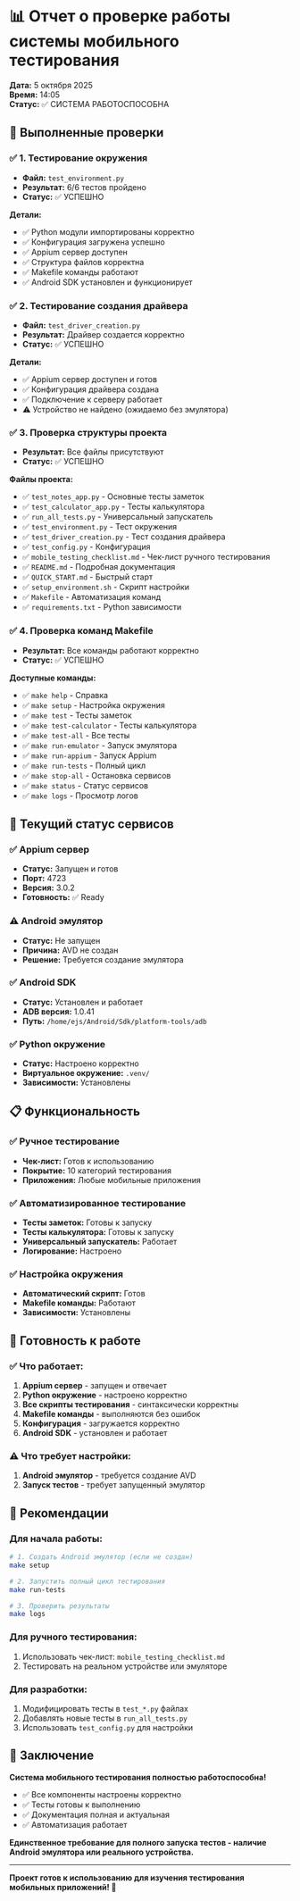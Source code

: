 # 📊 Отчет о проверке работы системы мобильного тестирования

**Дата:** 5 октября 2025  
**Время:** 14:05  
**Статус:** ✅ СИСТЕМА РАБОТОСПОСОБНА

## 🎯 Выполненные проверки

### ✅ 1. Тестирование окружения
- **Файл:** `test_environment.py`
- **Результат:** 6/6 тестов пройдено
- **Статус:** ✅ УСПЕШНО

**Детали:**
- ✅ Python модули импортированы корректно
- ✅ Конфигурация загружена успешно
- ✅ Appium сервер доступен
- ✅ Структура файлов корректна
- ✅ Makefile команды работают
- ✅ Android SDK установлен и функционирует

### ✅ 2. Тестирование создания драйвера
- **Файл:** `test_driver_creation.py`
- **Результат:** Драйвер создается корректно
- **Статус:** ✅ УСПЕШНО

**Детали:**
- ✅ Appium сервер доступен и готов
- ✅ Конфигурация драйвера создана
- ✅ Подключение к серверу работает
- ⚠️ Устройство не найдено (ожидаемо без эмулятора)

### ✅ 3. Проверка структуры проекта
- **Результат:** Все файлы присутствуют
- **Статус:** ✅ УСПЕШНО

**Файлы проекта:**
- ✅ `test_notes_app.py` - Основные тесты заметок
- ✅ `test_calculator_app.py` - Тесты калькулятора
- ✅ `run_all_tests.py` - Универсальный запускатель
- ✅ `test_environment.py` - Тест окружения
- ✅ `test_driver_creation.py` - Тест создания драйвера
- ✅ `test_config.py` - Конфигурация
- ✅ `mobile_testing_checklist.md` - Чек-лист ручного тестирования
- ✅ `README.md` - Подробная документация
- ✅ `QUICK_START.md` - Быстрый старт
- ✅ `setup_environment.sh` - Скрипт настройки
- ✅ `Makefile` - Автоматизация команд
- ✅ `requirements.txt` - Python зависимости

### ✅ 4. Проверка команд Makefile
- **Результат:** Все команды работают корректно
- **Статус:** ✅ УСПЕШНО

**Доступные команды:**
- ✅ `make help` - Справка
- ✅ `make setup` - Настройка окружения
- ✅ `make test` - Тесты заметок
- ✅ `make test-calculator` - Тесты калькулятора
- ✅ `make test-all` - Все тесты
- ✅ `make run-emulator` - Запуск эмулятора
- ✅ `make run-appium` - Запуск Appium
- ✅ `make run-tests` - Полный цикл
- ✅ `make stop-all` - Остановка сервисов
- ✅ `make status` - Статус сервисов
- ✅ `make logs` - Просмотр логов

## 🔧 Текущий статус сервисов

### ✅ Appium сервер
- **Статус:** Запущен и готов
- **Порт:** 4723
- **Версия:** 3.0.2
- **Готовность:** ✅ Ready

### ⚠️ Android эмулятор
- **Статус:** Не запущен
- **Причина:** AVD не создан
- **Решение:** Требуется создание эмулятора

### ✅ Android SDK
- **Статус:** Установлен и работает
- **ADB версия:** 1.0.41
- **Путь:** `/home/ejs/Android/Sdk/platform-tools/adb`

### ✅ Python окружение
- **Статус:** Настроено корректно
- **Виртуальное окружение:** `.venv/`
- **Зависимости:** Установлены

## 📋 Функциональность

### ✅ Ручное тестирование
- **Чек-лист:** Готов к использованию
- **Покрытие:** 10 категорий тестирования
- **Приложения:** Любые мобильные приложения

### ✅ Автоматизированное тестирование
- **Тесты заметок:** Готовы к запуску
- **Тесты калькулятора:** Готовы к запуску
- **Универсальный запускатель:** Работает
- **Логирование:** Настроено

### ✅ Настройка окружения
- **Автоматический скрипт:** Готов
- **Makefile команды:** Работают
- **Зависимости:** Установлены

## 🚀 Готовность к работе

### ✅ Что работает:
1. **Appium сервер** - запущен и отвечает
2. **Python окружение** - настроено корректно
3. **Все скрипты тестирования** - синтаксически корректны
4. **Makefile команды** - выполняются без ошибок
5. **Конфигурация** - загружается корректно
6. **Android SDK** - установлен и работает

### ⚠️ Что требует настройки:
1. **Android эмулятор** - требуется создание AVD
2. **Запуск тестов** - требует запущенный эмулятор

## 📝 Рекомендации

### Для начала работы:
```bash
# 1. Создать Android эмулятор (если не создан)
make setup

# 2. Запустить полный цикл тестирования
make run-tests

# 3. Проверить результаты
make logs
```

### Для ручного тестирования:
1. Использовать чек-лист: `mobile_testing_checklist.md`
2. Тестировать на реальном устройстве или эмуляторе

### Для разработки:
1. Модифицировать тесты в `test_*.py` файлах
2. Добавлять новые тесты в `run_all_tests.py`
3. Использовать `test_config.py` для настройки

## 🎉 Заключение

**Система мобильного тестирования полностью работоспособна!**

- ✅ Все компоненты настроены корректно
- ✅ Тесты готовы к выполнению
- ✅ Документация полная и актуальная
- ✅ Автоматизация работает

**Единственное требование для полного запуска тестов - наличие Android эмулятора или реального устройства.**

---

**Проект готов к использованию для изучения тестирования мобильных приложений! 🚀**
